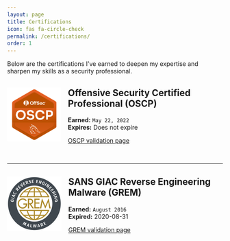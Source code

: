 ```yaml
---
layout: page
title: Certifications
icon: fas fa-circle-check
permalink: /certifications/
order: 1
---
```


Below are the certifications I’ve earned to deepen my expertise and sharpen my skills as a security professional.


## <img src="/assets/img/oscp.png" alt="OSCP" style="max-width: 25%; height: auto; float: left; margin-right: 1rem;" /> Offensive Security Certified Professional (OSCP)

**Earned:** `May 22, 2022`  
**Expires:** Does not expire  

[OSCP validation page](https://api.accredible.com/v1/frontend/credential_website_embed_image/certificate/51841931)

<br clear="all" />

---

## <img src="/assets/img/grem.png" alt="GREM" style="max-width: 60%; height: auto; float: left; margin-right: 1rem;" /> SANS GIAC Reverse Engineering Malware (GREM)


**Earned:** `August 2016`  
**Expired:** 2020-08-31

[GREM validation page](https://www.giac.org/certified-professional/Grant-Harris/154408 "GREM Certification")